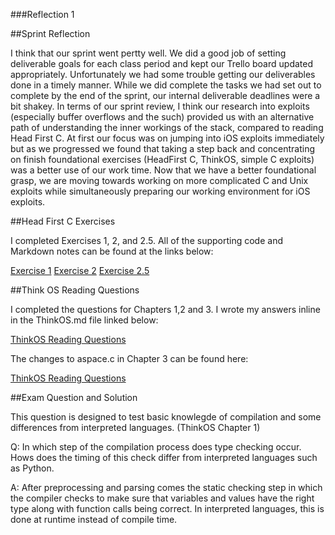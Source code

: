 ###Reflection 1

##Sprint Reflection

I think that our sprint went pertty well. We did a good job of setting deliverable goals for each class period and kept our Trello board updated appropriately. Unfortunately we had some trouble getting our deliverables done in a timely manner. While we did complete the tasks we had set out to complete by the end of the sprint, our internal deliverable deadlines were a bit shakey. In terms of our sprint review, I think our research into exploits (especially buffer overflows and the such) provided us with an alternative path of understanding the inner workings of the stack, compared to reading Head First C. At first our focus was on jumping into iOS exploits immediately but as we progressed we found that taking a step back and concentrating on finish foundational exercises (HeadFirst C, ThinkOS, simple C exploits) was a better use of our work time. Now that we have a better foundational grasp, we are moving towards working on more complicated C and Unix exploits while simultaneously preparing our working environment for iOS exploits.


##Head First C Exercises

I completed Exercises 1, 2, and 2.5. All of the supporting code and Markdown notes can be found at the links below:

[Exercise 1](../exercises/ex01/)
[Exercise 2](../exercises/ex02/)
[Exercise 2.5](../exercises/ex02.5/)

##Think OS Reading Questions

I completed the questions for Chapters 1,2 and 3. I wrote my answers inline in the ThinkOS.md file linked below:

[ThinkOS Reading Questions](../reading_questions/thinkos.md)

The changes to aspace.c in Chapter 3 can be found here:

[ThinkOS Reading Questions](../reading_questions/aspace/aspace.c)

##Exam Question and Solution

This question is designed to test basic knowlegde of compilation and some differences from interpreted languages. (ThinkOS Chapter 1)

Q: In which step of the compilation process does type checking occur. Hows does the timing of this check differ from interpreted languages such as Python. 

A: After preprocessing and parsing comes the static checking step in which the compiler checks to make sure that variables and values have the right type along with function calls being correct. In interpreted languages, this is done at runtime instead of compile time. 

